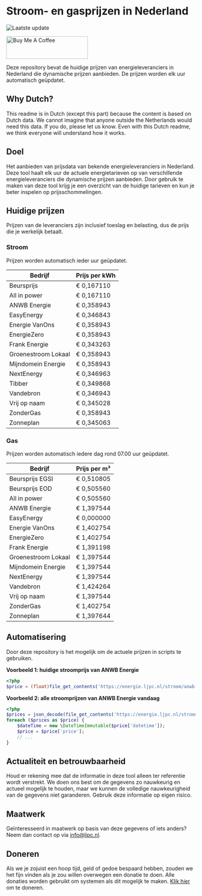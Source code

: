 # Stroom- en gasprijzen in Nederland

![Laatste update](https://img.shields.io/badge/laatste%20update-2025--02--14%2015%3A00%20CET-brightgreen)

<a href="https://www.buymeacoffee.com/Lars-" target="_blank"><img src="https://cdn.buymeacoffee.com/buttons/v2/default-orange.png" alt="Buy Me A Coffee" height="60" style="height: 60px !important;width: 217px !important;" ></a>

Deze repository bevat de huidige prijzen van energieleveranciers in Nederland die dynamische prijzen aanbieden. De prijzen worden elk uur automatisch geüpdatet.

## Why Dutch?

This readme is in Dutch (except this part) because the content is based on Dutch data. We cannot imagine that anyone outside the Netherlands would need this data. If you do, please let us know. Even with this Dutch readme, we think
everyone will understand how it works.

## Doel

Het aanbieden van prijsdata van bekende energieleveranciers in Nederland. Deze tool haalt elk uur de actuele energietarieven op van verschillende energieleveranciers die dynamische prijzen aanbieden. Door gebruik te maken van deze tool
krijg je een overzicht van de huidige tarieven en kun je beter inspelen op prijsschommelingen.

## Huidige prijzen

Prijzen van de leveranciers zijn inclusief toeslag en belasting, dus de prijs die je werkelijk betaalt.

### Stroom

Prijzen worden automatisch ieder uur geüpdatet.

 Bedrijf | Prijs per kWh 
---------|---------------
Beursprijs | € 0,167110
All in power | € 0,167110
ANWB Energie | € 0,358943
EasyEnergy | € 0,346843
Energie VanOns | € 0,358943
EnergieZero | € 0,358943
Frank Energie | € 0,343263
Groenestroom Lokaal | € 0,358943
Mijndomein Energie | € 0,358943
NextEnergy | € 0,346963
Tibber | € 0,349868
Vandebron | € 0,346943
Vrij op naam | € 0,345028
ZonderGas | € 0,358943
Zonneplan | € 0,345063


### Gas

Prijzen worden automatisch iedere dag rond 07.00 uur geüpdatet.

 Bedrijf | Prijs per m³ 
---------|--------------
Beursprijs EGSI | € 0,510805
Beursprijs EOD | € 0,505560
All in power | € 0,505560
ANWB Energie | € 1,397544
EasyEnergy | € 0,000000
Energie VanOns | € 1,402754
EnergieZero | € 1,402754
Frank Energie | € 1,391198
Groenestroom Lokaal | € 1,397544
Mijndomein Energie | € 1,397544
NextEnergy | € 1,397544
Vandebron | € 1,424264
Vrij op naam | € 1,397544
ZonderGas | € 1,402754
Zonneplan | € 1,397644


## Automatisering

Door deze repository is het mogelijk om de actuele prijzen in scripts te gebruiken.

**Voorbeeld 1: huidige stroomprijs van ANWB Energie**

```php
<?php
$price = (float)file_get_contents('https://energie.ljpc.nl/stroom/anwb-energie-nu.txt');

```

**Voorbeeld 2: alle stroomprijzen van ANWB Energie vandaag**

```php
<?php
$prices = json_decode(file_get_contents('https://energie.ljpc.nl/stroom/all-in-power-vandaag.json'),true);
foreach ($prices as $price) {
    $dateTime = new \DateTimeImmutable($price['datetime']);
    $price = $price['price'];
    // ...
}
```

## Actualiteit en betrouwbaarheid

Houd er rekening mee dat de informatie in deze tool alleen ter referentie wordt verstrekt. We doen ons best om de gegevens zo nauwkeurig en actueel mogelijk te houden, maar we kunnen de volledige nauwkeurigheid van de gegevens niet
garanderen. Gebruik deze informatie op eigen risico.

## Maatwerk

Geïnteresseerd in maatwerk op basis van deze gegevens of iets anders? Neem dan contact op
via [info@ljpc.nl](mailto:info@ljpc.nl?subject=Energie%20prijzen).

## Doneren

Als we je zojuist een hoop tijd, geld of gedoe bespaard hebben, zouden we het fijn vinden als je zou willen overwegen een
donatie te doen. Alle donaties worden gebruikt om systemen als dit mogelijk te
maken. [Klik hier](https://www.buymeacoffee.com/Lars-) om te doneren.
